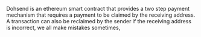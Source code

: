 Dohsend is an ethereum smart contract that provides a two step payment mechanism that requires a payment to be claimed by the receiving address. A transaction can also be reclaimed by the sender if the receiving address is incorrect, we all make mistakes sometimes,
